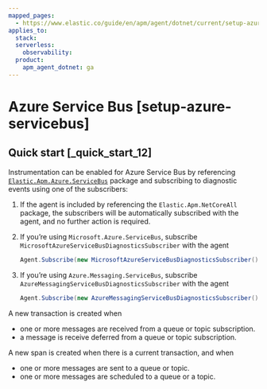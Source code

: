```yaml
---
mapped_pages:
  - https://www.elastic.co/guide/en/apm/agent/dotnet/current/setup-azure-servicebus.html
applies_to:
  stack:
  serverless:
    observability:
  product:
    apm_agent_dotnet: ga
---
```


# Azure Service Bus [setup-azure-servicebus]


## Quick start [_quick_start_12]

Instrumentation can be enabled for Azure Service Bus by referencing [`Elastic.Apm.Azure.ServiceBus`](https://www.nuget.org/packages/Elastic.Apm.Azure.ServiceBus) package and subscribing to diagnostic events using one of the subscribers:

1. If the agent is included by referencing the `Elastic.Apm.NetCoreAll` package, the subscribers will be automatically subscribed with the agent, and no further action is required.
2. If you’re using `Microsoft.Azure.ServiceBus`, subscribe `MicrosoftAzureServiceBusDiagnosticsSubscriber` with the agent

    ```csharp
    Agent.Subscribe(new MicrosoftAzureServiceBusDiagnosticsSubscriber());
    ```

3. If you’re using `Azure.Messaging.ServiceBus`, subscribe `AzureMessagingServiceBusDiagnosticsSubscriber` with the agent

    ```csharp
    Agent.Subscribe(new AzureMessagingServiceBusDiagnosticsSubscriber());
    ```


A new transaction is created when

* one or more messages are received from a queue or topic subscription.
* a message is receive deferred from a queue or topic subscription.

A new span is created when there is a current transaction, and when

* one or more messages are sent to a queue or topic.
* one or more messages are scheduled to a queue or a topic.

